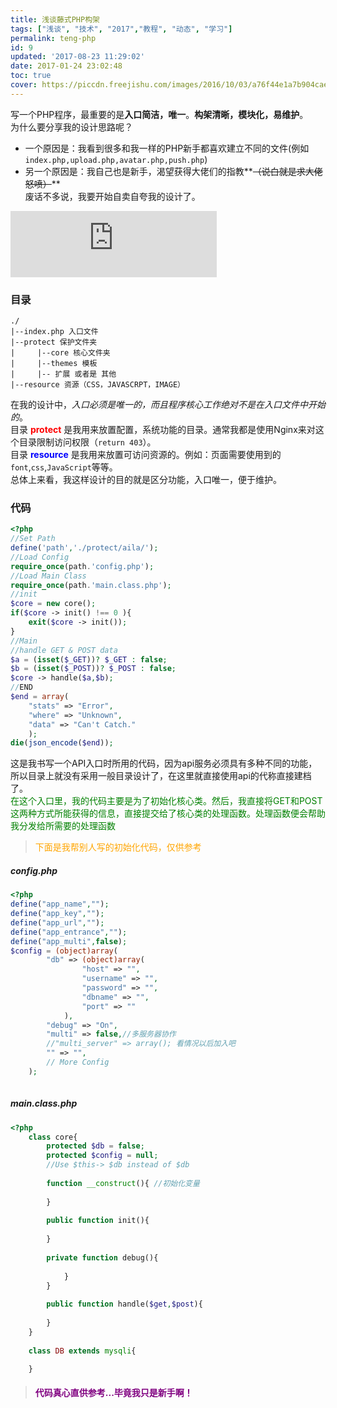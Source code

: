 ```yaml
---
title: 浅谈藤式PHP构架
tags: ["浅谈", "技术", "2017","教程", "动态", "学习"]
permalink: teng-php
id: 9
updated: '2017-08-23 11:29:02'
date: 2017-01-24 23:02:48
toc: true
cover: https://piccdn.freejishu.com/images/2016/10/03/a76f44e1a7b904cae790d93eab3529ca.jpg
---
```


写一个PHP程序，最重要的是**入口简洁，唯一**。**构架清晰，模块化，易维护**。  
为什么要分享我的设计思路呢？  
* 一个原因是：我看到很多和我一样的PHP新手都喜欢建立不同的文件(例如`index.php,upload.php,avatar.php,push.php`)  
* 另一个原因是：我自己也是新手，渴望获得大佬们的指教**~~（说白就是求大佬怒喷）~~**   
废话不多说，我要开始自卖自夸我的设计了。
<iframe frameborder="no" border="0" marginwidth="0" marginheight="0" width="330" height="106" src="https://cdn.a632079.me/163cplayer.html?playlist=28524464&autoplay=true"></iframe>  

### 目录
```
./
|--index.php 入口文件
|--protect 保护文件夹
|     |--core 核心文件夹
|     |--themes 模板
|     |-- 扩展 或者是 其他
|--resource 资源（CSS，JAVASCRPT，IMAGE）
```
在我的设计中，*入口必须是唯一的，而且程序核心工作绝对不是在入口文件中开始的*。  
目录 <font color ="red">**protect**</font> 是我用来放置配置，系统功能的目录。通常我都是使用Nginx来对这个目录限制访问权限（`return 403`）。  
目录 <font color ="blue">**resource**</font> 是我用来放置可访问资源的。例如：页面需要使用到的`font`,`css`,`JavaScript`等等。  
总体上来看，我这样设计的目的就是区分功能，入口唯一，便于维护。

###  代码
```PHP
<?php
//Set Path
define('path','./protect/aila/');
//Load Config
require_once(path.'config.php');
//Load Main Class
require_once(path.'main.class.php');
//init
$core = new core();
if($core -> init() !== 0 ){
    exit($core -> init());
}
//Main
//handle GET & POST data
$a = (isset($_GET))? $_GET : false;
$b = (isset($_POST))? $_POST : false;
$core -> handle($a,$b);
//END
$end = array(
    "stats" => "Error",
    "where" => "Unknown",
    "data" => "Can't Catch."
    );
die(json_encode($end));
```

这是我书写一个API入口时所用的代码，因为api服务必须具有多种不同的功能，所以目录上就没有采用一般目录设计了，在这里就直接使用api的代称直接建档了。   
<font color="green">在这个入口里，我的代码主要是为了初始化核心类。然后，我直接将GET和POST这两种方式所能获得的信息，直接提交给了核心类的处理函数。处理函数便会帮助我分发给所需要的处理函数</font>

><font color="orange">下面是我帮别人写的初始化代码，仅供参考</font>

##### config.php
```PHP
<?php
define("app_name","");
define("app_key","");
define("app_url","");
define("app_entrance","");
define("app_multi",false);
$config = (object)array(
        "db" => (object)array(
                "host" => "",
                "username" => "",
                "password" => "",
                "dbname" => "",
                "port" => ""
            ),
        "debug" => "On", 
        "multi" => false,//多服务器协作
        //"multi_server" => array(); 看情况以后加入吧
        "" => "",
        // More Config
    );
 
```
##### main.class.php

```PHP
<?php
    class core{
        protected $db = false;
        protected $config = null;
        //Use $this-> $db instead of $db
        
        function __construct(){ //初始化变量
        
        }
        
        public function init(){
          
        }
        
        private function debug(){
           
            }
        }
        
        public function handle($get,$post){
                       
        }      
    }
 
    class DB extends mysqli{

    }
```  
> #### **<font color="purple">代码真心直供参考...毕竟我只是新手啊！</font>**
